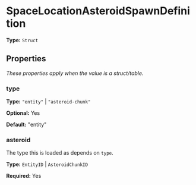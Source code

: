 # SpaceLocationAsteroidSpawnDefinition

**Type:** `Struct`

## Properties

*These properties apply when the value is a struct/table.*

### type

**Type:** `"entity"` | `"asteroid-chunk"`

**Optional:** Yes

**Default:** "entity"

### asteroid

The type this is loaded as depends on `type`.

**Type:** `EntityID` | `AsteroidChunkID`

**Required:** Yes

